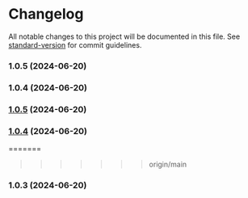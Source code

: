 # Changelog

All notable changes to this project will be documented in this file. See [standard-version](https://github.com/conventional-changelog/standard-version) for commit guidelines.

### 1.0.5 (2024-06-20)

### 1.0.4 (2024-06-20)

### [1.0.5](https://github.com/AlexDeMichieli/prisma-microservice/compare/v1.0.4...v1.0.5) (2024-06-20)

### [1.0.4](https://github.com/AlexDeMichieli/prisma-microservice/compare/v1.0.3...v1.0.4) (2024-06-20)

=======
>>>>>>> origin/main
### 1.0.3 (2024-06-20)

